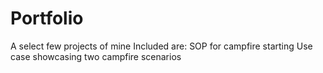 # Portfolio
A select few projects of mine
Included are:
SOP for campfire starting
Use case showcasing two campfire scenarios

